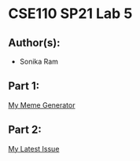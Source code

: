 # CSE110 SP21 Lab 5

## Author(s):
- Sonika Ram

## Part 1:

[My Meme Generator](https://sramcode.github.io/Lab5/)

## Part 2:

[My Latest Issue](https://github.com/sramcode/github-actions-for-ci/issues/7)